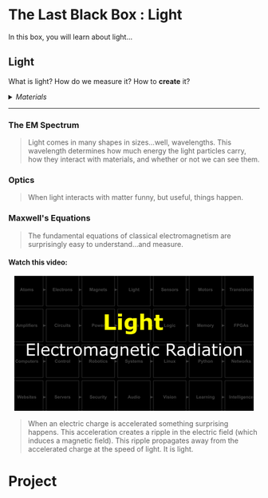 # The Last Black Box : Light
In this box, you will learn about light...

## Light
What is light? How do we measure it? How to **create** it?

<details><summary><i>Materials</i></summary><p>

Name|Depth|Description| # |Data|Link|
:-------|:---:|:----------|:-:|:--:|:--:|
Lightbulb|10|Mini incandescent bulb (6 V)|1|[-D-](/boxes/light/_resources/datasheets/lamp_G501.pdf)|[-L-](https://uk.farnell.com/cml-innovative-technologies/g501/lamp-mes-g3-1-2-6-5v-1-95w/dp/1139207)

</p></details><hr>

### The EM Spectrum
> Light comes in many shapes in sizes...well, wavelengths. This wavelength determines how much energy the light particles carry, how they interact with materials, and whether or not we can see them.


### Optics
> When light interacts with matter funny, but useful, things happen.


### Maxwell's Equations
> The fundamental equations of classical electromagnetism are surprisingly easy to understand...and measure.


#### Watch this video: 
<p align="center">
<a href="https://vimeo.com/1032447600" title="Control+Click to watch in new tab"><img src="../../boxes/light/_resources/lessons/thumbnails/Electromagnetic-Radiation.gif" alt="Electromagnetic Radiation" width="480"/></a>
</p>

> When an electric charge is accelerated something surprising happens. This acceleration creates a ripple in the electric field (which induces a magnetic field). This ripple propagates away from the accelerated charge at the speed of light. It is light.


# Project
